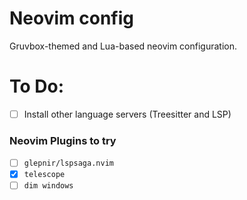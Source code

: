 # Neovim config
Gruvbox-themed and Lua-based neovim configuration.

# To Do:
- [ ] Install other language servers (Treesitter and LSP)

### Neovim Plugins to try
- [ ] `glepnir/lspsaga.nvim`
- [x] `telescope`
- [ ] `dim windows`
